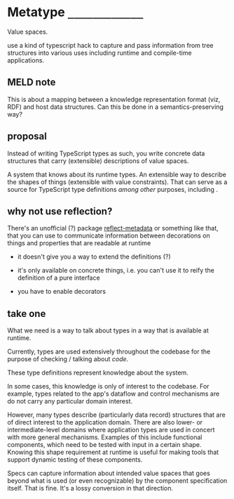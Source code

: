 # Metatype `____________`

Value spaces.

use a kind of typescript hack to capture and pass information from tree
structures into various uses including runtime and compile-time applications.

## MELD note

This is about a mapping between a knowledge representation format (viz, RDF) and
host data structures. Can this be done in a semantics-preserving way?

## proposal

Instead of writing TypeScript types as such, you write concrete data structures
that carry (extensible) descriptions of value spaces.

A system that knows about its runtime types. An extensible way to describe the
shapes of things (extensible with value constraints). That can serve as a source
for TypeScript type definitions _among other_ purposes, including .

## why not use reflection?

There's an unofficial (?) package
[reflect-metadata](https://www.npmjs.com/package/reflect-metadata) or something
like that, that you can use to communicate information between decorations on
things and properties that are readable at runtime

- it doesn't give you a way to extend the definitions (?)

- it's only available on concrete things, i.e. you can't use it to reify the
  definition of a pure interface

- you have to enable decorators

## take one

What we need is a way to talk about types in a way that is available at runtime.

Currently, types are used extensively throughout the codebase for the purpose of
checking / talking about _code_.

These type definitions represent knowledge about the system.

In some cases, this knowledge is only of interest to the codebase. For example,
types related to the app's dataflow and control mechanisms are do not carry any
particular domain interest.

However, many types describe (particularly data record) structures that are of
direct interest to the application domain. There are also lower- or
intermediate-level domains where application types are used in concert with more
general mechanisms. Examples of this include functional components, which need
to be tested with input in a certain shape. Knowing this shape requirement at
runtime is useful for making tools that support dynamic testing of these
components.

Specs can capture information about intended value spaces that goes beyond what
is used (or even recognizable) by the component specification itself. That is
fine. It's a lossy conversion in that direction.

